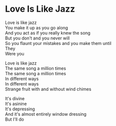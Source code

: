 # Love Is Like Jazz  

Love is like jazz  
You make it up as you go along  
And you act as if you really knew the song  
But you don't and you never will  
So you flaunt your mistakes and you make them until  
They  
Were you  

Love is like jazz  
The same song a million times  
The same song a million times  
In different ways  
In different ways  
Strange fruit with and without wind chimes  

It's divine  
It's asinine  
It's depressing  
And it's almost entirely window dressing  
But I'll do  
